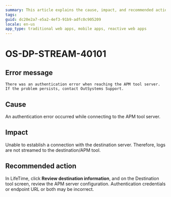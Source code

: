 ```yaml
---
summary: This article explains the cause, impact, and recommended action for an authentication error that occurs while connecting to the APM tool server.
tags:
guid: dc20e2a7-e5a2-4ef3-91b9-adfc0c905209
locale: en-us
app_type: traditional web apps, mobile apps, reactive web apps
---
```


# OS-DP-STREAM-40101

## Error message

`There was an authentication error when reaching the APM tool server. If the problem persists, contact OutSystems Support.`

## Cause

An authentication error occurred while connecting to the APM tool server.

## Impact

Unable to establish a connection with the destination server. Therefore, logs are not streamed to the destination/APM tool.

## Recommended action

In LifeTime, click **Review destination information**, and on the Destination tool screen, review the APM server configuration. Authentication credentials or endpoint URL or both may be incorrect. 
